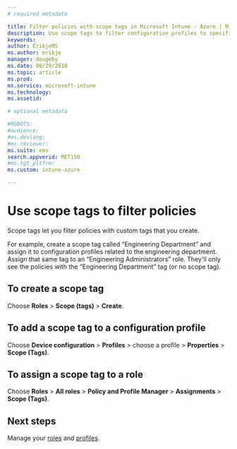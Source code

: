 ```yaml
---
# required metadata

title: Filter policies with scope tags in Microsoft Intune - Azure | Microsoft Docs
description: Use scope tags to filter configuration profiles to specific roles.
keywords:
author: ErikjeMS
ms.author: erikje
manager: dougeby
ms.date: 08/29/2018
ms.topic: article
ms.prod:
ms.service: microsoft-intune
ms.technology:
ms.assetid: 

# optional metadata

#ROBOTS:
#audience:
#ms.devlang:
#ms.reviewer:
ms.suite: ems
search.appverid: MET150
#ms.tgt_pltfrm:
ms.custom: intune-azure

---
```


# Use scope tags to filter policies

Scope tags let you filter policies with custom tags that you create.

For example, create a scope tag called “Engineering Department” and assign it to configuration profiles related to the engineering department. Assign that same tag to an “Engineering Administrators” role. They'll only see the policies with the “Engineering Department” tag (or no scope tag).

## To create a scope tag

Choose **Roles** > **Scope (tags)** > **Create**.

## To add a scope tag to a configuration profile

Choose **Device configuration** > **Profiles** > choose a profile > **Properties** > **Scope (Tags)**.

## To assign a scope tag to a role

Choose **Roles** > **All roles** > **Policy and Profile Manager** > **Assignments** > **Scope (Tags)**.

## Next steps

Manage your [roles](role-based-access-control.md) and [profiles](device-profile-assign.md).

